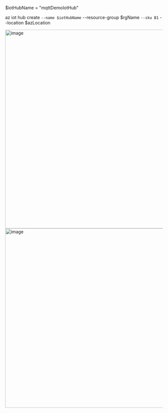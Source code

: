$iotHubName = "mqttDemoIotHub"

az iot hub create `
  --name $iotHubName `
  --resource-group $rgName `
  --sku B1 `
  --location $azLocation

<img width="1305" height="635" alt="image" src="https://github.com/user-attachments/assets/8bdeb179-d518-4dcd-9dd1-3875611a63c6" />
<img width="1042" height="573" alt="image" src="https://github.com/user-attachments/assets/6594ba40-d83e-4684-a72b-670d6f4c4a4c" />
